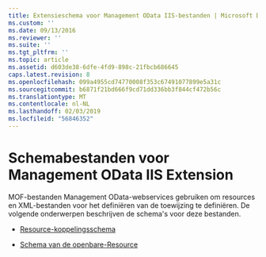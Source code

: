 ```yaml
---
title: Extensieschema voor Management OData IIS-bestanden | Microsoft Docs
ms.custom: ''
ms.date: 09/13/2016
ms.reviewer: ''
ms.suite: ''
ms.tgt_pltfrm: ''
ms.topic: article
ms.assetid: d603de38-6dfe-4fd9-898c-21fbcb686645
caps.latest.revision: 8
ms.openlocfilehash: 099a4955cd74770008f353c67491077899e5a31c
ms.sourcegitcommit: b6871f21bd666f9cd71dd336bb3f844cf472b56c
ms.translationtype: MT
ms.contentlocale: nl-NL
ms.lasthandoff: 02/03/2019
ms.locfileid: "56846352"
---
```

# <a name="management-odata-iis-extension-schema-files"></a>Schemabestanden voor Management OData IIS Extension

MOF-bestanden Management OData-webservices gebruiken om resources en XML-bestanden voor het definiëren van de toewijzing te definiëren. De volgende onderwerpen beschrijven de schema's voor deze bestanden.

- [Resource-koppelingsschema](./resource-mapping-schema.md)

- [Schema van de openbare-Resource](./public-resource-schema.md)
